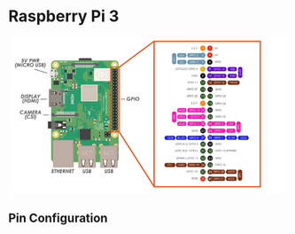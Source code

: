 # Raspberry Pi 3

![Raspberry Pi 4](https://raw.githubusercontent.com/Mariustotle/universal_iot_hub/refs/heads/main/resources/devices/raspberry_pi_4.png)


## Pin Configuration

